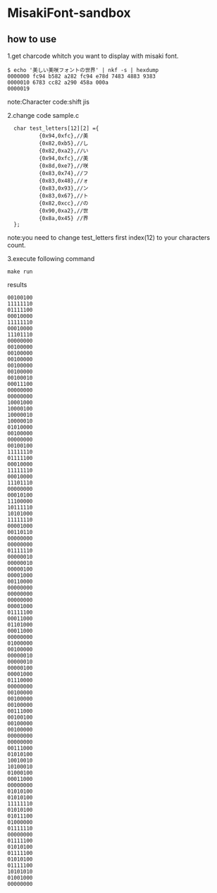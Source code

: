 # MisakiFont-sandbox

## how to use

1.get charcode whitch you want to display with misaki font.

```
$ echo '美しい美咲フォントの世界' | nkf -s | hexdump
0000000 fc94 b582 a282 fc94 e78d 7483 4883 9383
0000010 6783 cc82 a290 458a 000a               
0000019
```

note:Character code:shift jis

2.change code sample.c

```
  char test_letters[12][2] ={
          {0x94,0xfc},//美
          {0x82,0xb5},//し
          {0x82,0xa2},//い
          {0x94,0xfc},//美 
          {0x8d,0xe7},//咲
          {0x83,0x74},//フ
          {0x83,0x48},//ォ
          {0x83,0x93},//ン
          {0x83,0x67},//ト 
          {0x82,0xcc},//の 
          {0x90,0xa2},//世 
          {0x8a,0x45} //界
  };
```

note:you need to change test_letters first index(12) to your characters count.


3.execute following command

```
make run
```

results

```
00100100
11111110
01111100
00010000
11111110
00010000
11101110
00000000
00100000
00100000
00100000
00100000
00100000
00100010
00011100
00000000
00000000
10001000
10000100
10000010
10000010
01010000
00100000
00000000
00100100
11111110
01111100
00010000
11111110
00010000
11101110
00000000
00010100
11100000
10111110
10101000
11111110
00001000
00110110
00000000
00000000
01111110
00000010
00000010
00000100
00001000
00110000
00000000
00000000
00000000
00001000
01111100
00011000
01101000
00011000
00000000
01000000
00100000
00000010
00000010
00000100
00001000
01110000
00000000
00100000
00100000
00100000
00111000
00100100
00100000
00100000
00000000
00000000
00111000
01010100
10010010
10100010
01000100
00011000
00000000
01010100
01010100
11111110
01010100
01011100
01000000
01111110
00000000
01111100
01010100
01111100
01010100
01111100
10101010
01001000
00000000
```

